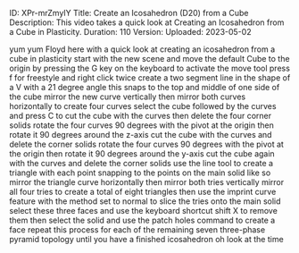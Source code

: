 ID: XPr-mrZmyIY
Title: Create an Icosahedron (D20) from a Cube
Description: This video takes a quick look at Creating an Icosahedron from a Cube in Plasticity.
Duration: 110
Version: 
Uploaded: 2023-05-02

yum yum
Floyd here with a quick look at creating
an icosahedron from a cube in plasticity
start with the new scene and move the
default Cube to the origin by pressing
the G key on the keyboard to activate
the move tool press f for freestyle and
right click twice create a two segment
line in the shape of a V with a 21
degree angle this snaps to the top and
middle of one side of the cube mirror
the new curve vertically then mirror
both curves horizontally to create four
curves select the cube followed by the
curves and press C to cut the cube with
the curves
then delete the four corner solids
rotate the four curves 90 degrees with
the pivot at the origin then rotate it
90 degrees around the z-axis
cut the cube with the curves and delete
the corner solids
rotate the four curves 90 degrees with
the pivot at the origin
then rotate it 90 degrees around the
y-axis
cut the cube again with the curves and
delete the corner solids
use the line tool to create a triangle
with each point snapping to the points
on the main solid like so
mirror the triangle curve horizontally
then mirror both tries vertically
mirror all four tries to create a total
of eight triangles
then use the imprint curve feature
with the method set to normal
to slice the tries onto the main solid
select these three faces and use the
keyboard shortcut shift X to remove them
then select the solid and use the patch
holes command to create a face repeat
this process for each of the remaining
seven three-phase pyramid topology
until you have a finished icosahedron
oh look at the time

